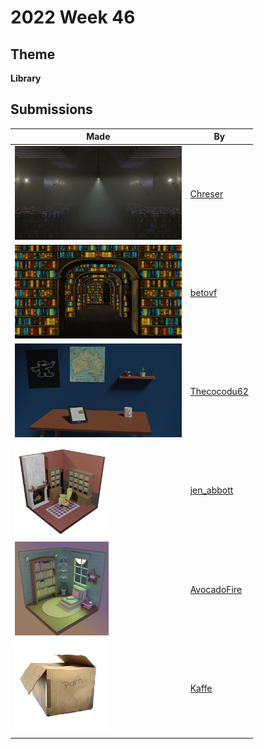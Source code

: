 # 2022 Week 46


## Theme

**Library**


## Submissions

| Made | By |
|------|----|
| <img src="./Chreser/ChreserLibrary.png" height="150" /> | [Chreser](./Chreser/) |
| <img src="./betovf/library.png" height="150" /> | [betovf](./betovf/) |
| <img src="./Thecocodu62/META-LIBRARY.png" height="150" /> | [Thecocodu62](./Thecocodu62/) |
| <img src="./jen_abbott/library-jsa-nov2022.png" height="150" /> | [jen_abbott](./jen_abbott/) |
| <img src="./AvocadoFire/AFRender.png" height="150" /> | [AvocadoFire](./AvocadoFire/) |
| <img src="./Kaffe/rend.png" height="150" /> | [Kaffe](./Kaffe/) |
